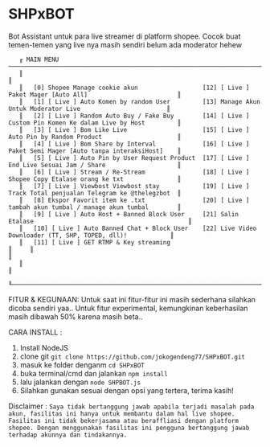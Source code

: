 # SHPxBOT
Bot Assistant untuk para live streamer di platform shopee. Cocok buat temen-temen yang live nya masih sendiri belum ada moderator hehew
```
   ╓ MAIN MENU ────────────────────────────────────────────────────────────────────────────────────────────────────╖
   ║                                                                                                               ║
   ║   [0] Shopee Manage cookie akun                  [12] [ Live ] Paket Mager [Auto All]                         ║
   ║   [1] [ Live ] Auto Komen by random User         [13] Manage Akun Untuk Moderator Live                        ║
   ║   [2] [ Live ] Random Auto Buy / Fake Buy        [14] [ Live ] Custom Pin Komen Ke dalam Live by Host         ║
   ║   [3] [ Live ] Bom Like Live                     [15] [ Live ] Auto Pin by Random Product                     ║
   ║   [4] [ Live ] Bom Share by Interval             [16] [ Live ] Paket Semi Mager [Auto tanpa interaksiHost]    ║
   ║   [5] [ Live ] Auto Pin by User Request Product  [17] [ Live ] End Live Sesuai Jam / Share                    ║
   ║   [6] [ Live ] Stream / Re-Stream                [18] [ Live ] Shopee Copy Etalase orang ke txt               ║
   ║   [7] [ Live ] Viewbost Viewbost stay            [19] [ Live ] Track Total penjualan Telegram ke @thelegzbot  ║
   ║   [8] Ekspor Favorit item ke .txt                [20] [ Live ] tambah akun tumbal / manage akun tumbal        ║
   ║   [9] [ Live ] Auto Host + Banned Block User     [21] Salin Etalase                                           ║
   ║   [10] [ Live ] Auto Banned Chat + Block User    [22] Live Video Downloader (TT, SHP, TOPED, dll)!            ║
   ║   [11] [ Live ] GET RTMP & Key streaming                                                                      ║     ║                                                                                                               ║
   ║                                                                                                               ║
   ╙───────────────────────────────────────────────────────────────────────────────────────────────────────────────╜

```

FITUR & KEGUNAAN: 
Untuk saat ini fitur-fitur ini masih sederhana silahkan dicoba sendiri yaa..
Untuk fitur experimental, kemungkinan keberhasilan masih dibawah 50% karena masih beta..


CARA INSTALL : 
1. Install NodeJS
2. clone git ```git clone https://github.com/jokogendeng77/SHPxBOT.git```
3. masuk ke folder denganm ```cd SHPxBOT```
4. buka terminal/cmd dan jalankan ```npm install```
5. lalu jalankan dengan ```node SHPBOT.js```
6. Silahkan gunakan sesuai dengan opsi yang tertera, terima kasih!

Disclaimer :
```Saya tidak bertanggung jawab apabila terjadi masalah pada akun, fasilitas ini hanya untuk membantu dalam hal live shopee. Fasilitas ini tidak bekerjasama atau beraffliasi dengan platform shopee. Dengan menggunakan fasilitas ini pengguna bertanggung jawab terhadap akunnya dan tindakannya.```
